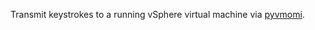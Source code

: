 Transmit keystrokes to a running vSphere virtual machine via [pyvmomi](https://github.com/vmware/pyvmomi).
